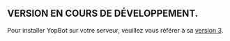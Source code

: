 ## VERSION EN COURS DE DÉVELOPPEMENT.

Pour installer YopBot sur votre serveur, veuillez vous référer à sa [version 3](https://github.com/Nonolanlan1007/Yop-Bot/tree/Version-3).